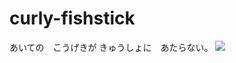 # curly-fishstick
あいての　こうげきが きゅうしょに　あたらない。
<img src="\Users\chtuf\Pictures\Screenshots\Screenshot 2024-09-05 174501.png">

